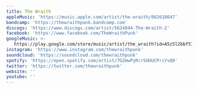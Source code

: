 ```yaml
---
title: The Wraith
appleMusic: 'https://music.apple.com/artist/the-wraith/862618647'
bandcamp: 'https://thewraithpunk.bandcamp.com'
discogs: 'https://www.discogs.com/artist/5624844-The-Wraith-2'
facebook: 'https://www.facebook.com/TheWraithPunk'
googleMusic: >-
   https://play.google.com/store/music/artist/the_wraith?id=A5z5l2bbf57b6t5vi7f632vwfqy
instagram: 'https://www.instagram.com/thewraithpunk'
soundcloud: 'https://soundcloud.com/thewraithpunk'
spotify: 'https://open.spotify.com/artist/7GZmwPyRcrSHUUCPriYvQ9'
twitter: 'https://twitter.com/thewraithpunk'
website: ''
youtube: ''
---
```

